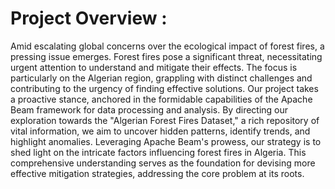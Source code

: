 # Project Overview :
Amid escalating global concerns over the ecological impact of forest
fires, a pressing issue emerges. Forest fires pose a significant threat,
necessitating urgent attention to understand and mitigate their
effects. The focus is particularly on the Algerian region, grappling with
distinct challenges and contributing to the urgency of finding effective
solutions. Our project takes a proactive stance, anchored in the formidable
capabilities of the Apache Beam framework for data processing and
analysis. By directing our exploration towards the "Algerian Forest Fires
Dataset," a rich repository of vital information, we aim to uncover
hidden patterns, identify trends, and highlight anomalies. Leveraging
Apache Beam's prowess, our strategy is to shed light on the intricate
factors influencing forest fires in Algeria. This comprehensive
understanding serves as the foundation for devising more effective
mitigation strategies, addressing the core problem at its roots.
